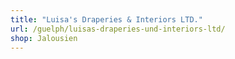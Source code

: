 ```yaml
---
title: "Luisa's Draperies & Interiors LTD."
url: /guelph/luisas-draperies-und-interiors-ltd/
shop: Jalousien
---
```

